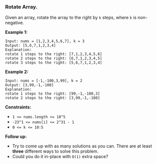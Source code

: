 ### Rotate Array.

Given an array, rotate the array to the right by ```k``` steps, where ```k``` is non-negative.

 

__Example 1:__

```
Input: nums = [1,2,3,4,5,6,7], k = 3
Output: [5,6,7,1,2,3,4]
Explanation:
rotate 1 steps to the right: [7,1,2,3,4,5,6]
rotate 2 steps to the right: [6,7,1,2,3,4,5]
rotate 3 steps to the right: [5,6,7,1,2,3,4]
```

__Example 2:__

```
Input: nums = [-1,-100,3,99], k = 2
Output: [3,99,-1,-100]
Explanation: 
rotate 1 steps to the right: [99,-1,-100,3]
rotate 2 steps to the right: [3,99,-1,-100]
``` 

__Constraints:__

+ ```1 <= nums.length <= 10^5```
+ ```-23^1 <= nums[i] <= 2^31 - 1```
+ ```0 <= k <= 10:5```
 

__Follow up:__

+ Try to come up with as many solutions as you can. There are at least __three__ different ways to solve this problem.
+ Could you do it in-place with ```O(1)``` extra space?